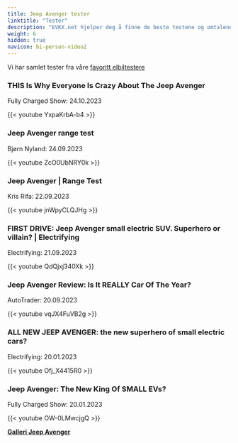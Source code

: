 ```yaml
---
title: Jeep Avenger tester
linktitle: "Tester"
description: "EVKX.net hjelper deg å finne de beste testene og omtalene av denne modellen."
weight: 6
hidden: true
navicon: bi-person-video2
---
```

Vi har samlet tester fra våre [favoritt elbiltestere](../../../../../guides/evreviewers/)

<div class="container text-center shadow p-2 pe-4 mb-5 bg-body-tertiary rounded border">
<h3>THIS Is Why Everyone Is Crazy About The Jeep Avenger</h3>
<p>Fully Charged Show: 24.10.2023</p>

{{< youtube YxpaKrbA-b4 >}}

</div>
<div class="container text-center shadow p-2 pe-4 mb-5 bg-body-tertiary rounded border">
<h3>Jeep Avenger range test</h3>
<p>Bjørn Nyland: 24.09.2023</p>

{{< youtube ZcO0UbNRY0k >}}

</div>
<div class="container text-center shadow p-2 pe-4 mb-5 bg-body-tertiary rounded border">
<h3>Jeep Avenger | Range Test</h3>
<p>Kris Rifa: 22.09.2023</p>

{{< youtube jnWpyCLQJHg >}}

</div>
<div class="container text-center shadow p-2 pe-4 mb-5 bg-body-tertiary rounded border">
<h3>FIRST DRIVE: Jeep Avenger small electric SUV. Superhero or villain? | Electrifying</h3>
<p>Electrifying: 21.09.2023</p>

{{< youtube QdQjxj340Xk >}}

</div>
<div class="container text-center shadow p-2 pe-4 mb-5 bg-body-tertiary rounded border">
<h3>Jeep Avenger Review: Is It REALLY Car Of The Year?</h3>
<p>AutoTrader: 20.09.2023</p>

{{< youtube vqJX4FuVB2g >}}

</div>
<div class="container text-center shadow p-2 pe-4 mb-5 bg-body-tertiary rounded border">
<h3>ALL NEW JEEP AVENGER: the new superhero of small electric cars?</h3>
<p>Electrifying: 20.01.2023</p>

{{< youtube Ofj_X4415R0 >}}

</div>
<div class="container text-center shadow p-2 pe-4 mb-5 bg-body-tertiary rounded border">
<h3>Jeep Avenger: The New King Of SMALL EVs?</h3>
<p>Fully Charged Show: 20.01.2023</p>

{{< youtube OW-0LMwcjgQ >}}

</div>
<div class="mt-3 mb-3">
<a href="../gallery/" class="text-decoration-none text-black">
<strong><i class="bi-arrow-left"></i>Galleri  </strong>
</a>
<a href="../" class="text-decoration-none text-black float-end">
<strong>Jeep Avenger <i class="bi-arrow-right"></i></strong>
</a>
</div>

